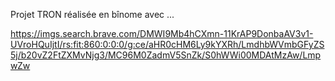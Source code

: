 Projet TRON réalisée en bînome avec ...

https://imgs.search.brave.com/DMWI9Mb4hCXmn-11KrAP9DonbaAV3v1-UVroHQuIjtI/rs:fit:860:0:0:0/g:ce/aHR0cHM6Ly9kYXRh/LmdhbWVmbGFyZS5j/b20vZ2FtZXMvNjg3/MC96M0ZadmV5SnZk/S0hWWi00MDAtMzAw/LmpwZw
